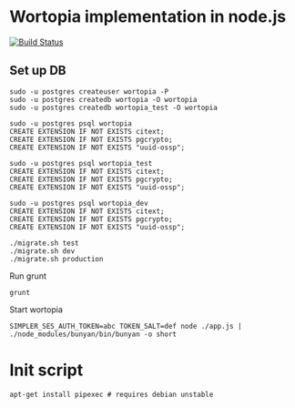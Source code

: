 # Wortopia implementation in node.js

[![Build Status](https://travis-ci.org/marekventur/wortopia-node.svg?branch=master)](https://travis-ci.org/marekventur/wortopia-node)

## Set up DB
```
sudo -u postgres createuser wortopia -P
sudo -u postgres createdb wortopia -O wortopia
sudo -u postgres createdb wortopia_test -O wortopia
```

```
sudo -u postgres psql wortopia
CREATE EXTENSION IF NOT EXISTS citext;
CREATE EXTENSION IF NOT EXISTS pgcrypto;
CREATE EXTENSION IF NOT EXISTS "uuid-ossp";

sudo -u postgres psql wortopia_test
CREATE EXTENSION IF NOT EXISTS citext;
CREATE EXTENSION IF NOT EXISTS pgcrypto;
CREATE EXTENSION IF NOT EXISTS "uuid-ossp";

sudo -u postgres psql wortopia_dev
CREATE EXTENSION IF NOT EXISTS citext;
CREATE EXTENSION IF NOT EXISTS pgcrypto;
CREATE EXTENSION IF NOT EXISTS "uuid-ossp";
```

```
./migrate.sh test
./migrate.sh dev
./migrate.sh production
```

Run grunt 

```
grunt
```

Start wortopia
```
SIMPLER_SES_AUTH_TOKEN=abc TOKEN_SALT=def node ./app.js | ./node_modules/bunyan/bin/bunyan -o short
```

# Init script

```
apt-get install pipexec # requires debian unstable
```

